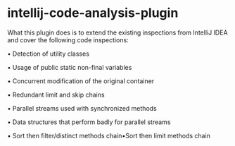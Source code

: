 # intellij-code-analysis-plugin
What this plugin does is to extend the existing inspections from IntelliJ IDEA and cover the following code inspections:

• Detection of utility classes 

• Usage of public static non-final variables

• Concurrent modification of the original container

• Redundant limit and skip chains

• Parallel streams used with synchronized methods

• Data structures that perform badly for parallel streams

• Sort then filter/distinct methods chain•Sort then limit methods chain
